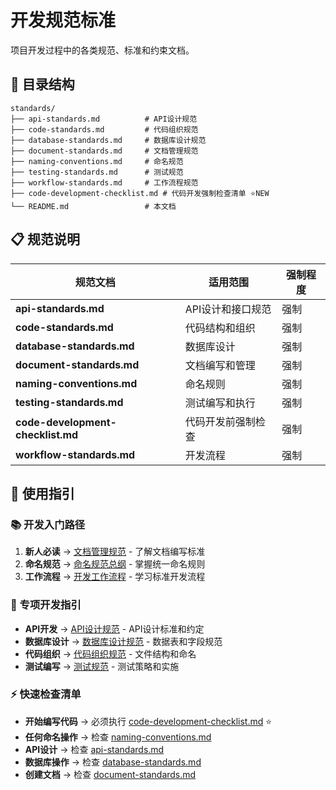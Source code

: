 # 开发规范标准

项目开发过程中的各类规范、标准和约束文档。

## 📁 目录结构

```
standards/
├── api-standards.md          # API设计规范
├── code-standards.md         # 代码组织规范
├── database-standards.md     # 数据库设计规范
├── document-standards.md     # 文档管理规范
├── naming-conventions.md     # 命名规范
├── testing-standards.md      # 测试规范
├── workflow-standards.md     # 工作流程规范
├── code-development-checklist.md # 代码开发强制检查清单 ⭐NEW
└── README.md                 # 本文档
```

## 📋 规范说明

| 规范文档 | 适用范围 | 强制程度 |
|---------|---------|---------|
| **api-standards.md** | API设计和接口规范 | 强制 |
| **code-standards.md** | 代码结构和组织 | 强制 |
| **database-standards.md** | 数据库设计 | 强制 |
| **document-standards.md** | 文档编写和管理 | 强制 |
| **naming-conventions.md** | 命名规则 | 强制 |
| **testing-standards.md** | 测试编写和执行 | 强制 |
| **code-development-checklist.md** | 代码开发前强制检查 | 强制 |
| **workflow-standards.md** | 开发流程 | 强制 |

## 🔗 使用指引

### 📚 开发入门路径
1. **新人必读** → [文档管理规范](document-standards.md) - 了解文档编写标准
2. **命名规范** → [命名规范总纲](naming-conventions.md) - 掌握统一命名规则
3. **工作流程** → [开发工作流程](workflow-standards.md) - 学习标准开发流程

### 🎯 专项开发指引
- **API开发** → [API设计规范](api-standards.md) - API设计标准和约定
- **数据库设计** → [数据库设计规范](database-standards.md) - 数据表和字段规范
- **代码组织** → [代码组织规范](code-standards.md) - 文件结构和命名
- **测试编写** → [测试规范](testing-standards.md) - 测试策略和实施

### ⚡ 快速检查清单
- **开始编写代码** → 必须执行 [code-development-checklist.md](code-development-checklist.md) ⭐
- **任何命名操作** → 检查 [naming-conventions.md](naming-conventions.md)
- **API设计** → 检查 [api-standards.md](api-standards.md)
- **数据库操作** → 检查 [database-standards.md](database-standards.md)
- **创建文档** → 检查 [document-standards.md](document-standards.md)